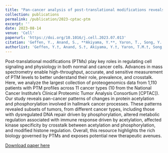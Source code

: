 ```yaml
---
title: "Pan-cancer analysis of post-translational modifications reveals shared patterns of protein regulation"
collection: publications
permalink: /publication/2023-cptac-ptm
excerpt: ''
date: 2023-08-14
venue: 'Cell'
paperurl: 'https://doi.org/10.1016/j.cell.2023.07.013'
citation: 'Geffen, Y., Anand, S., **Akiyama, Y.**, Yaron, T., Song, Y. et al. Pan-cancer analysis of post-translational modifications reveals shared patterns of protein regulation. Cell (2023). https://doi.org/10.1016/j.cell.2023.07.013'
authorlist: 'Geffen, Y.†, Anand, S.†, Akiyama, Y.†, Yaron, T.M.†, Song, Y.†, Johnson, J.L., Govindan, A., Babur, Ö., Li, Y., Huntsman, E., Wang, L., Birger, C., Heiman, D.I., Zhang, Q., Miller, M., Maruvka, Y.E., Haradhvala, N.J., Calinawan, A., Belkin, S., Kerelsky, A., Clauser, K.R., Krug, K., Satpathy, S., Payne, S.H., Mani, D., Gillette, M.A., Dhanasekaran, S.M., Thiagarajan, M., Mesri, M., Rodriguez, H., Robles, A.I., Carr, S.A., Lazar, A.J., Aguet, F.*, Cantley, L.C.*, Ding, L.*, Getz, G.*'
---
```

Post-translational modifications (PTMs) play key roles in regulating cell signaling and physiology in both normal and cancer cells. Advances in mass spectrometry enable high-throughput, accurate, and sensitive measurement of PTM levels to better understand their role, prevalence, and crosstalk. Here, we analyze the largest collection of proteogenomics data from 1,110 patients with PTM profiles across 11 cancer types (10 from the National Cancer Institute’s Clinical Proteomic Tumor Analysis Consortium [CPTAC]). Our study reveals pan-cancer patterns of changes in protein acetylation and phosphorylation involved in hallmark cancer processes. These patterns revealed subsets of tumors, from different cancer types, including those with dysregulated DNA repair driven by phosphorylation, altered metabolic regulation associated with immune response driven by acetylation, affected kinase specificity by crosstalk between acetylation and phosphorylation, and modified histone regulation. Overall, this resource highlights the rich biology governed by PTMs and exposes potential new therapeutic avenues.

[Download paper here](http://yoakiyama.github.io/files/publications/cptac-ptm-2023.pdf)
